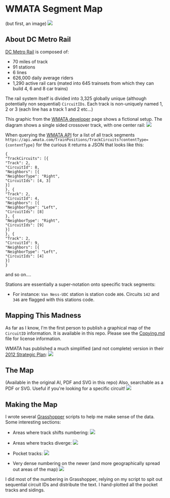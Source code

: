 # WMATA Segment Map
(but first, an image)
![](images/zoom-to-scale.gif)

## About DC Metro Rail
[DC Metro Rail](https://en.wikipedia.org/wiki/Washington_Metro) is composed of:
- 70 miles of track
- 91 stations
- 6 lines
- 626,000 daily average riders
- 1,290 active rail cars (mated into 645 trainsets from which they can build 4, 6 and 8 car trains)

The rail system itself is divided into 3,325 globally unique (although potentially non sequential) `CircuitIDs`. Each track is non-uniquely named 1, 2 or 3 (each line has a track 1 and 2 etc...)

This graphic from the [WMATA developer](https://developer.wmata.com/) page shows a fictional setup. The diagram shows a single sided crossover track, with one center rail:
![](images/neighbor-diagram.png)

When querying the [WMATA API](https://developer.wmata.com/) for a list of all track segments `https://api.wmata.com/TrainPositions/TrackCircuits?contentType={contentType}` for the curious it returns a JSON that looks like this:
```
{
"TrackCircuits": [{
"Track": 2,
"CircuitId": 8,
"Neighbors": [{
"NeighborType": "Right",
"CircuitIds": [4, 3]
}]
}, {
"Track": 2,
"CircuitId": 4,
"Neighbors": [{
"NeighborType": "Left",
"CircuitIds": [8]
}, {
"NeighborType": "Right",
"CircuitIds": [9]
}]
}, {
"Track": 2,
"CircuitId": 9,
"Neighbors": [{
"NeighborType": "Left",
"CircuitIds": [4]
}]
}
```
and so on....

Stations are essentially a super-notation onto speecific track segments:
- For instance: `Van Ness-UDC` station is station code `A06`. Circuits `142` and `346` are flagged with this stations code.

## Mapping This Madness
As far as I know, I'm the first person to publish a graphical map of the `CircuitID` information. It is available in this repo. Please see the [Copying.md](copying.md) file for license information. 

WMATA has published a much simplified (and not complete) version in their [2012 Strategic Plan](https://www.wmata.com/initiatives/strategic-plans/upload/7Metro-2025-Pocket-Tracks-Secure.pdf):
![](images/wmata-strategic-plan-map.PNG)

## The Map
(Available in the original AI, PDF and SVG in this repo)
Also, searchable as a PDF or SVG. Useful if you're looking for a specific circuit!
![](images/Segment-ID-Map.png)

## Making the Map
I wrote several [Grasshopper](https://www.grasshopper3d.com/) scripts to help me make sense of the data. Some interesting sections:
- Areas where track shifts numbering:
![](images/numbering-break.png)

- Areas where tracks diverge:
![](images/switch-break.png)

- Pocket tracks:
![](images/pocket-track.png)

- Very dense numbering on the newer (and more geographically spread out areas of the map)
![](images/dense-numbering.png)

I did most of the numbering in Grasshopper, relying on my script to spit out sequential circuit IDs and distribute the text. I hand-plotted all the pocket tracks and sidings. 







